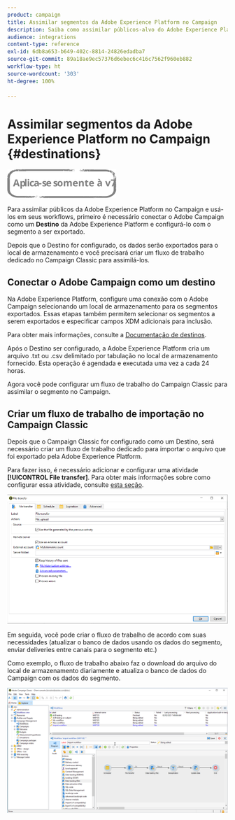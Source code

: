 ```yaml
---
product: campaign
title: Assimilar segmentos da Adobe Experience Platform no Campaign
description: Saiba como assimilar públicos-alvo do Adobe Experience Platform no Campaign Classic.
audience: integrations
content-type: reference
exl-id: 6db8a653-b649-402c-8814-24826edadba7
source-git-commit: 89a18ae9ec57376d6ebec6c416c7562f960eb882
workflow-type: ht
source-wordcount: '303'
ht-degree: 100%

---
```


# Assimilar segmentos da Adobe Experience Platform no Campaign {#destinations}

![](../../assets/v7-only.svg)

Para assimilar públicos da Adobe Experience Platform no Campaign e usá-los em seus workflows, primeiro é necessário conectar o Adobe Campaign como um **Destino** da Adobe Experience Platform e configurá-lo com o segmento a ser exportado.

Depois que o Destino for configurado, os dados serão exportados para o local de armazenamento e você precisará criar um fluxo de trabalho dedicado no Campaign Classic para assimilá-los.

## Conectar o Adobe Campaign como um destino

Na Adobe Experience Platform, configure uma conexão com o Adobe Campaign selecionando um local de armazenamento para os segmentos exportados. Essas etapas também permitem selecionar os segmentos a serem exportados e especificar campos XDM adicionais para inclusão.

Para obter mais informações, consulte a [Documentação de destinos](https://experienceleague.adobe.com/docs/experience-platform/destinations/catalog/email-marketing/adobe-campaign.html?lang=pt-BR).

Após o Destino ser configurado, a Adobe Experience Platform cria um arquivo .txt ou .csv delimitado por tabulação no local de armazenamento fornecido. Esta operação é agendada e executada uma vez a cada 24 horas.

Agora você pode configurar um fluxo de trabalho do Campaign Classic para assimilar o segmento no Campaign.

## Criar um fluxo de trabalho de importação no Campaign Classic

Depois que o Campaign Classic for configurado como um Destino, será necessário criar um fluxo de trabalho dedicado para importar o arquivo que foi exportado pela Adobe Experience Platform.

Para fazer isso, é necessário adicionar e configurar uma atividade **[!UICONTROL File transfer]**. Para obter mais informações sobre como configurar essa atividade, consulte [esta seção](../../workflow/using/file-transfer.md).

![](assets/rtcdp-file-transfer.png)

Em seguida, você pode criar o fluxo de trabalho de acordo com suas necessidades (atualizar o banco de dados usando os dados do segmento, enviar deliveries entre canais para o segmento etc.)

Como exemplo, o fluxo de trabalho abaixo faz o download do arquivo do local de armazenamento diariamente e atualiza o banco de dados do Campaign com os dados do segmento.

![](assets/rtcdp-workflow.png)
